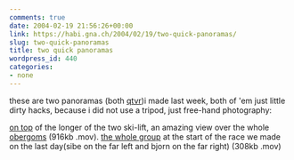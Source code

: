```yaml
---
comments: true
date: 2004-02-19 21:56:26+00:00
link: https://habi.gna.ch/2004/02/19/two-quick-panoramas/
slug: two-quick-panoramas
title: two quick panoramas
wordpress_id: 440
categories:
- none
---
```


these are two panoramas (both [qtvr](https://apple.com/quicktime/qtvr/))i made last week, both of 'em just little dirty hacks, because i did not use a tripod, just free-hand photography:

[on top](https://habi.gna.ch/blog/images/oberwald.mov) of the longer of the two ski-lift, an amazing view over the whole [obergoms](http://www.obergoms.ch/) (916kb .mov).
[the whole group](https://habi.gna.ch/blog/images/gruppenpanorama.mov) at the start of the race we made on the last day(sibe on the far left and bjorn on the far right) (308kb .mov)
